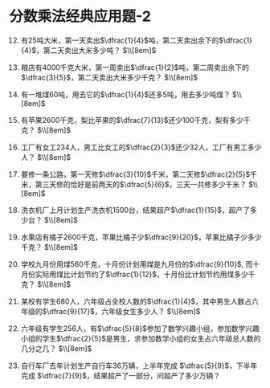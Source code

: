 # 分数乘法经典应用题-2

12. 有25吨大米，第一天卖出$\dfrac{1}{4}$吨，第二天卖出余下的$\dfrac{1}{4}$，第二天卖出大米多少吨？
$\\[8em]$

13. 粮店有4000千克大米，第一周卖出$\dfrac{1}{2}$吨，第二周卖出余下的$\dfrac{3}{5}$，第二天卖出大米多少千克？
$\\[8em]$

14. 有一堆煤60吨，用去它的$\dfrac{1}{4}$还多5吨，用去多少吨煤？
$\\[8em]$

15. 有苹果2600千克，梨比苹果的$\dfrac{7}{13}$还少100千克，梨有多少千克？
$\\[8em]$

16. 工厂有女工234人，男工比女工的$\dfrac{2}{3}$还少32人，工厂有男工多少人？
$\\[8em]$

17. 要修一条公路，第一天修$\dfrac{3}{10}$千米，第二天修$\dfrac{2}{5}$千米，第三天修的恰好是前两天的$\dfrac{5}{6}$，三天一共修多少千米？
$\\[8em]$

18. 洗衣机厂上月计划生产洗衣机1500台，结果超产$\dfrac{1}{15}$，超产了多少台？
$\\[8em]$

19. 水果店有橘子2600千克，苹果比橘子少$\dfrac{9}{20}$，苹果比橘子少多少千克？
$\\[8em]$

20. 学校九月份用煤560千克，十月份计划用煤是九月份的$\dfrac{9}{10}$, 而十月份实际用煤比计划节约了$\dfrac{1}{12}$，十月份比计划节约用煤多少千克？
$\\[8em]$

21. 某校有学生680人，六年级占全校人数的$\dfrac{1}{4}$，其中男生人数占六年级的$\dfrac{9}{17}$，六年级女生多少人？
$\\[8em]$

22. 六年级有学生256人，有$\dfrac{5}{8}$参加了数学兴趣小组，参加数学兴趣小组的学生$\dfrac{2}{5}$是男生，求参加数学小组的女生占六年级总人数的几分之几？
$\\[8em]$

23. 自行车厂去年计划生产自行车36万辆，上半年完成 $\dfrac{5}{9}$，下半年完成 $\dfrac{7}{9}$，结果超产了一部分，问超产了多少万辆？
